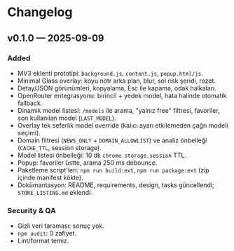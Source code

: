 # Changelog

## v0.1.0 — 2025-09-09

### Added
- MV3 eklenti prototipi: `background.js`, `content.js`, `popup.html/js`.
- Minimal Glass overlay: koyu nötr arka plan, blur, sol risk şeridi, rozet.
- Detay/JSON görünümleri, kopyalama, Esc ile kapama, odak halkaları.
- OpenRouter entegrasyonu: birincil + yedek model, hata halinde otomatik fallback.
- Dinamik model listesi: `/models` ile arama, "yalnız free" filtresi, favoriler, son kullanılan model (`LAST_MODEL`).
- Overlay tek seferlik model override (kalıcı ayarı etkilemeden çağrı modeli seçimi).
- Domain filtresi (`NEWS_ONLY` + `DOMAIN_ALLOWLIST`) ve analiz önbelleği (`CACHE_TTL`, session storage).
- Model listesi önbelleği: 10 dk `chrome.storage.session` TTL.
- Popup: favoriler üstte, arama 250 ms debounce.
- Paketleme script'leri: `npm run build:ext`, `npm run package:ext` (zip içinde manifest kökte).
- Dokümantasyon: README, requirements, design, tasks güncellendi; `STORE_LISTING.md` eklendi.

### Security & QA
- Gizli veri taraması: sonuç yok.
- `npm audit`: 0 zafiyet.
- Lint/format temiz.
